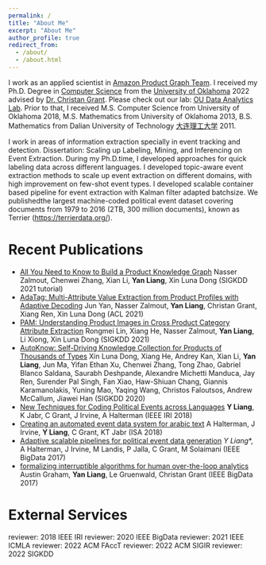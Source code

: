 ```yaml
---
permalink: /
title: "About Me"
excerpt: "About Me"
author_profile: true
redirect_from: 
  - /about/
  - /about.html
---
```

I work as an applied scientist in [Amazon Product Graph Team](https://www.amazon.science/blog/building-product-graphs-automatically).
I received my Ph.D. Degree in [Computer Science](https://www.ou.edu/coe/cs) from the [University of Oklahoma](https://www.ou.edu/) 2022 advised by [Dr. Christan Grant](https://www.ou.edu/coe/cs/people/cgrant). Please check out our lab: [OU Data Analytics Lab](https://oudalab.github.io). Prior to that, I received M.S. Computer Science from University of Oklahoma 2018, M.S. Mathematics from University of Oklahoma 2013, B.S. Mathematics from Dalian University of Technology [大连理工大学](https://math.dlut.edu.cn/) 2011.

I work in areas of information extraction specially in event tracking and detection. 
Dissertation: Scaling up Labeling, Mining, and Inferencing on Event Extraction.
During my Ph.D.time, I developed approaches for quick labeling data across different languages. I developed topic-aware event extraction methods to scale up event extraction on different domains, with high improvement on few-shot event types. I developed scalable container based pipeline for event extraction with Kalman filter adapted batchsize. We publishedthe largest machine-coded political event dataset covering documents from 1979 to 2016 (2TB, 300 million documents), known as Terrier (https://terrierdata.org/).


Recent Publications
=====
* [All You Need to Know to Build a Product Knowledge Graph](https://naixlee.github.io/Product_Knowledge_Graph_Tutorial_KDD2021/) Nasser Zalmout, Chenwei Zhang, Xian Li, **Yan Liang**, Xin Luna Dong (SIGKDD 2021 tutorial)
* [AdaTag: Multi-Attribute Value Extraction from Product Profiles with Adaptive Decoding](https://arxiv.org/abs/2106.02318) Jun Yan, Nasser Zalmout, **Yan Liang**, Christan Grant, Xiang Ren, Xin Luna Dong (ACL 2021)
* [PAM: Understanding Product Images in Cross Product Category Attribute Extraction](https://arxiv.org/abs/2106.04630) Rongmei Lin, Xiang He, Nasser Zalmout, **Yan Liang**, Li Xiong, Xin Luna Dong (SIGKDD 2021)
* [AutoKnow: Self-Driving Knowledge Collection for Products of Thousands of Types](https://dl.acm.org/doi/abs/10.1145/3394486.3403323) Xin Luna Dong, Xiang He, Andrey Kan, Xian Li, **Yan Liang**, Jun Ma, Yifan Ethan Xu, Chenwei Zhang, Tong Zhao, Gabriel Blanco Saldana, Saurabh Deshpande, Alexandre Michetti Manduca, Jay Ren, Surender Pal Singh, Fan Xiao, Haw-Shiuan Chang, Giannis Karamanolakis, Yuning Mao, Yaqing Wang, Christos Faloutsos, Andrew McCallum, Jiawei Han (SIGKDD 2020)
* [New Techniques for Coding Political Events across Languages](https://ieeexplore.ieee.org/abstract/document/8424691) **Y Liang**, K Jabr, C Grant, J Irvine, A Halterman (IEEE IRI 2018)
* [Creating an automated event data system for arabic text](https://oudalab.github.io/papers/halterman2018creating.pdf) A Halterman, J Irvine, **Y Liang**, C Grant, KT Jabr  (ISA 2018)
* [Adaptive scalable pipelines for political event data generation](https://ieeexplore.ieee.org/abstract/document/8258256) *Y Liang**, A Halterman, J Irvine, M Landis, P Jalla, C Grant, M Solaimani (IEEE BigData 2017)
* [formalizing interruptible algorithms for human over-the-loop analytics](https://ieeexplore.ieee.org/abstract/document/8258469) Austin Graham, **Yan Liang**, Le Gruenwald, Christan Grant (IEEE BigData 2017)

External Services
=====
reviewer: 2018 IEEE IRI
reviewer: 2020 IEEE BigData
reviewer: 2021 IEEE ICMLA
reviewer: 2022 ACM FAccT
reviewer: 2022 ACM SIGIR
reviewer: 2022 SIGKDD
